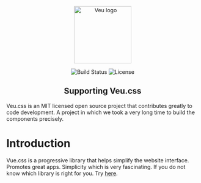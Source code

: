 <p align="center"><img width="150" src="https://mir-s3-cdn-cf.behance.net/project_modules/1400_opt_1/6a9df029022983.55de1972b9fb6.jpg" alt="Veu logo" /></p>
<p align="center">
  <img src="https://img.shields.io/circleci/project/github/vuejs/vue/dev.svg?sanitize=true" alt="Build Status" />
  <img src="https://img.shields.io/npm/l/vue.svg?sanitize=true" alt="License" />
</p>

<h2 align="center">Supporting Veu.css</h2>

Veu.css is an MIT licensed open source project that contributes greatly to code development. A project in which we took a very long time to build the components precisely.

# Introduction

Vue.css is a progressive library that helps simplify the website interface. Promotes great apps. Simplicity which is very fascinating. If you do not know which library is right for you. Try [here]("#").

